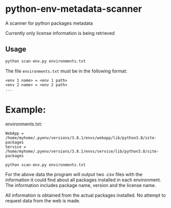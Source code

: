 # python-env-metadata-scanner
A scanner for python packages metadata

Currently only license information is being retrieved

## Usage
```python
python scan-env.py environments.txt
```

The file `environments.txt` must be in the following format:
```
<env 1 name> = <env 1 path>
<env 2 name> = <env 2 path>
...
```

# Example:
environments.txt:
```
WebApp = /home/myhome/.pyenv/versions/3.8.1/envs/webapp/lib/python3.8/site-packages
Service = /home/myhome/.pyenv/versions/3.8.1/envs/service/lib/python3.8/site-packages
```

```python
python scan-env.py environments.txt
```

For the above data the program will output two .csv files with the information it could find about all packages installed in each environment.
The information includes package name, version and the license name.

All information is obtained from the actual packages installed. No attempt to request data from the web is made.
